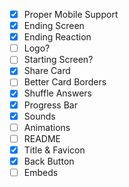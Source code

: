 - [x] Proper Mobile Support
- [x] Ending Screen
- [x] Ending Reaction
- [ ] Logo?
- [ ] Starting Screen?
- [x] Share Card
- [ ] Better Card Borders
- [x] Shuffle Answers
- [x] Progress Bar
- [x] Sounds
- [ ] Animations
- [ ] README
- [x] Title & Favicon
- [x] Back Button
- [ ] Embeds